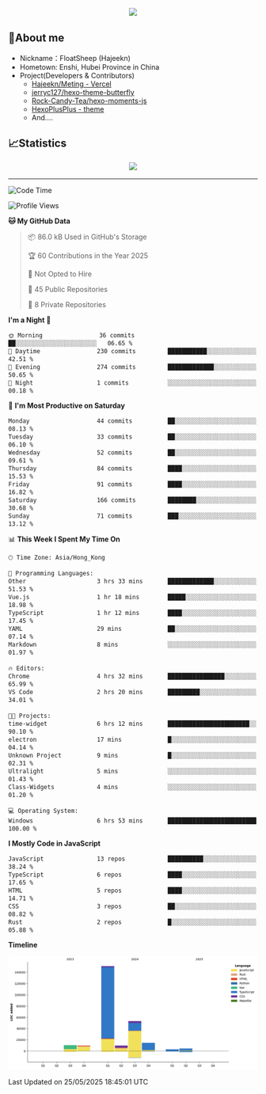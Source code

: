 <p align="center">
   <a href="https://git.io/typing-svg"><img src="https://readme-typing-svg.demolab.com?font=Fira+Code&pause=1000&color=F7DD11&center=true&vCenter=true&width=435&lines=Floating+in+the+clouds~;I'm+glad+to+meet+you+again" /></a>
</p>

## 🥱About me

- Nickname：FloatSheep (Hajeekn)
- Hometown: Enshi, Hubei Province in China
- Project(Developers & Contributors)
   - [Hajeekn/Meting - Vercel](https://github.com/hajeekn/vercel-meting)
   - [jerryc127/hexo-theme-butterfly](https://github.com/jerryc127/hexo-theme-butterfly)
   - [Rock-Candy-Tea/hexo-moments-js](https://github.com/Rock-Candy-Tea/hexo-moments-js)
   - [HexoPlusPlus - theme](https://github.com/HexoPlusPlus/HexoPlusPlus)
   - And....


## 📈Statistics

<div align="center">
<img src="https://github-readme-stats-git-masterrstaa-rickstaa.vercel.app/api?username=FloatSheep" />
</div>

---

<!--START_SECTION:waka-->
![Code Time](http://img.shields.io/badge/Code%20Time-366%20hrs%202%20mins-blue)

![Profile Views](http://img.shields.io/badge/Profile%20Views-0-blue)

**🐱 My GitHub Data** 

> 📦 86.0 kB Used in GitHub's Storage 
 > 
> 🏆 60 Contributions in the Year 2025
 > 
> 🚫 Not Opted to Hire
 > 
> 📜 45 Public Repositories 
 > 
> 🔑 8 Private Repositories 
 > 
**I'm a Night 🦉** 

```text
🌞 Morning                36 commits          ██░░░░░░░░░░░░░░░░░░░░░░░   06.65 % 
🌆 Daytime                230 commits         ███████████░░░░░░░░░░░░░░   42.51 % 
🌃 Evening                274 commits         █████████████░░░░░░░░░░░░   50.65 % 
🌙 Night                  1 commits           ░░░░░░░░░░░░░░░░░░░░░░░░░   00.18 % 
```
📅 **I'm Most Productive on Saturday** 

```text
Monday                   44 commits          ██░░░░░░░░░░░░░░░░░░░░░░░   08.13 % 
Tuesday                  33 commits          ██░░░░░░░░░░░░░░░░░░░░░░░   06.10 % 
Wednesday                52 commits          ██░░░░░░░░░░░░░░░░░░░░░░░   09.61 % 
Thursday                 84 commits          ████░░░░░░░░░░░░░░░░░░░░░   15.53 % 
Friday                   91 commits          ████░░░░░░░░░░░░░░░░░░░░░   16.82 % 
Saturday                 166 commits         ████████░░░░░░░░░░░░░░░░░   30.68 % 
Sunday                   71 commits          ███░░░░░░░░░░░░░░░░░░░░░░   13.12 % 
```


📊 **This Week I Spent My Time On** 

```text
🕑︎ Time Zone: Asia/Hong_Kong

💬 Programming Languages: 
Other                    3 hrs 33 mins       █████████████░░░░░░░░░░░░   51.53 % 
Vue.js                   1 hr 18 mins        █████░░░░░░░░░░░░░░░░░░░░   18.98 % 
TypeScript               1 hr 12 mins        ████░░░░░░░░░░░░░░░░░░░░░   17.45 % 
YAML                     29 mins             ██░░░░░░░░░░░░░░░░░░░░░░░   07.14 % 
Markdown                 8 mins              ░░░░░░░░░░░░░░░░░░░░░░░░░   01.97 % 

🔥 Editors: 
Chrome                   4 hrs 32 mins       ████████████████░░░░░░░░░   65.99 % 
VS Code                  2 hrs 20 mins       █████████░░░░░░░░░░░░░░░░   34.01 % 

🐱‍💻 Projects: 
time-widget              6 hrs 12 mins       ███████████████████████░░   90.10 % 
electron                 17 mins             █░░░░░░░░░░░░░░░░░░░░░░░░   04.14 % 
Unknown Project          9 mins              █░░░░░░░░░░░░░░░░░░░░░░░░   02.31 % 
Ultralight               5 mins              ░░░░░░░░░░░░░░░░░░░░░░░░░   01.43 % 
Class-Widgets            4 mins              ░░░░░░░░░░░░░░░░░░░░░░░░░   01.20 % 

💻 Operating System: 
Windows                  6 hrs 53 mins       █████████████████████████   100.00 % 
```

**I Mostly Code in JavaScript** 

```text
JavaScript               13 repos            ██████████░░░░░░░░░░░░░░░   38.24 % 
TypeScript               6 repos             ████░░░░░░░░░░░░░░░░░░░░░   17.65 % 
HTML                     5 repos             ████░░░░░░░░░░░░░░░░░░░░░   14.71 % 
CSS                      3 repos             ██░░░░░░░░░░░░░░░░░░░░░░░   08.82 % 
Rust                     2 repos             █░░░░░░░░░░░░░░░░░░░░░░░░   05.88 % 
```



**Timeline**

![Lines of Code chart](https://raw.githubusercontent.com/FloatSheep/FloatSheep/main/assets/bar_graph.png)


 Last Updated on 25/05/2025 18:45:01 UTC
<!--END_SECTION:waka-->

